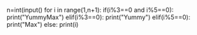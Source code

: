 n=int(input()
for i in range(1,n+1):
    if(i%3==0 and i%5==0):
         print("YummyMax")
    elif(i%3==0):
         print("Yummy")
    elif(i%5==0):
         print("Max")
    else:
         print(i)
